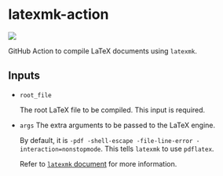 # latexmk-action

![](https://github.com/3tty0n/latexmk-action/workflows/Testing%20Github%20Action/badge.svg)

GitHub Action to compile LaTeX documents using `latexmk`.

## Inputs

* `root_file`

    The root LaTeX file to be compiled. This input is required.
    
* `args`
    The extra arguments to be passed to the LaTeX engine. 
    
    By default, it is `-pdf -shell-escape -file-line-error -interaction=nonstopmode`. 
    This tells `latexmk` to use `pdflatex`. 
    
    Refer to [`latexmk` document](http://texdoc.net/texmf-dist/doc/support/latexmk/latexmk.pdf) for more information.
